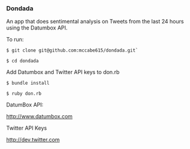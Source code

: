 ### Dondada

An app that does sentimental analysis on Tweets from the last 24 hours using the Datumbox API.

To run:

```
$ git clone git@github.com:mccabe615/dondada.git`

$ cd dondada
```

Add Datumbox and Twitter API keys to don.rb

```
$ bundle install

$ ruby don.rb
```

DatumBox API:

http://www.datumbox.com

Twitter API Keys

http://dev.twitter.com
